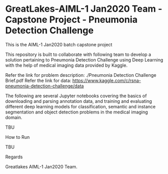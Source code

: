 # GreatLakes-AIML-1 Jan2020 Team - Capstone Project - Pneumonia Detection Challenge


This is the AIML-1 Jan2020 batch capstone project 


This repository is built to collaborate with following team to develop a solution pertaining to Pneumonia Detection Challenge using Deep Learning with the help of medical imaging data provided by Kaggle.

Refer the link for problem description: 
./Pneumonia Detection Challenge Brief.pdf
Refer the link for data: 
https://www.kaggle.com/c/rsna-pneumonia-detection-challenge/data


The following are several Jupyter notebooks covering the basics of downloading and parsing annotation data, and training and evaluating different deep learning models for classification, semantic and instance segmentation and object detection problems in the medical imaging domain. 



TBU
  
  
  
  

How to Run


TBU
  
  



Regards

Greatlakes AIML-1 Jan2020 Team.
